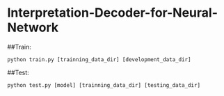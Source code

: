 # Interpretation-Decoder-for-Neural-Network

##Train:

`python train.py [trainning_data_dir] [development_data_dir] `

##Test:

`python test.py [model] [trainning_data_dir] [testing_data_dir]`
